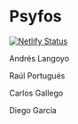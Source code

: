 # Psyfos

[![Netlify Status](https://api.netlify.com/api/v1/badges/58d08a7f-7ece-4cb1-ae13-b14e2a50a671/deploy-status)](https://app.netlify.com/sites/psyfos/deploys)

Andrés Langoyo

Raúl Portugués

Carlos Gallego

Diego García
